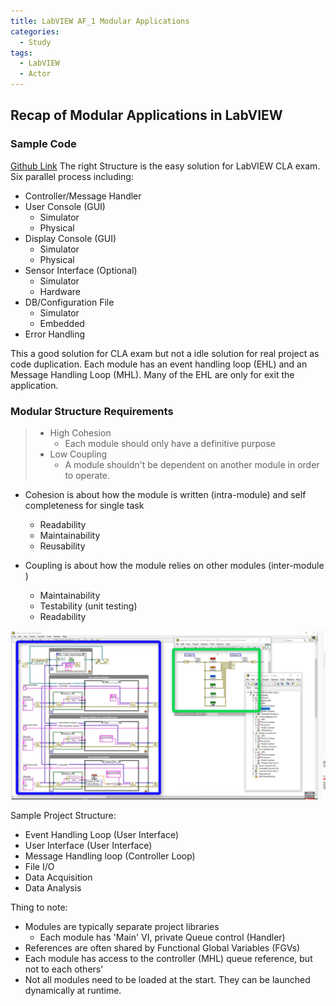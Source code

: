 ```yaml
---
title: LabVIEW AF_1 Modular Applications
categories:
  - Study
tags:
  - LabVIEW
  - Actor
---
```

## Recap of Modular Applications in LabVIEW

### Sample Code
[Github Link](https://github.com/laserengineer/LabVIEW-Study)
The right Structure is the easy solution for LabVIEW CLA exam. Six parallel process including:
* Controller/Message Handler
* User Console (GUI)
    * Simulator
    * Physical
* Display Console (GUI)
    * Simulator
    * Physical
* Sensor Interface (Optional)
    * Simulator
    * Hardware
* DB/Configuration File
    * Simulator
    * Embedded
* Error Handling

This a good solution for CLA exam but not a idle solution for real project as code duplication. Each module has an event handling loop (EHL) and an Message Handling Loop (MHL). Many of the EHL are only for exit the application.


### Modular Structure Requirements

> * High Cohesion
>   * Each module should only have a definitive purpose
> * Low Coupling
>   * A module shouldn't be dependent on another module in order to operate.

* Cohesion is about how the module is written (intra-module) and self completeness for single task
    * Readability
    * Maintainability
    * Reusability


* Coupling is about how the module relies on other modules (inter-module )
    * Maintainability
    * Testability (unit testing)
    * Readability

<p align="center"> <img src="/assets/images/LabVIEW Actor Framework/1/Modular Structure.png"> </p>

Sample Project Structure:
* Event Handling Loop (User Interface)
* User Interface (User Interface)
* Message Handling loop (Controller Loop)
* File I/O
* Data Acquisition
* Data Analysis

Thing to note:
* Modules are typically separate project libraries
    * Each module has 'Main' VI, private Queue control (Handler)
* References are often shared by Functional Global Variables (FGVs)
* Each module has access to the controller (MHL) queue reference, but not to each others'
* Not all modules need to be loaded at the start. They can be launched dynamically at runtime.
